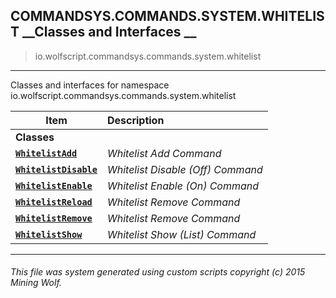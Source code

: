 ## COMMANDSYS.COMMANDS.SYSTEM.WHITELIST __Classes and Interfaces __

>io.wolfscript.commandsys.commands.system.whitelist

---

Classes and interfaces for namespace io.wolfscript.commandsys.commands.system.whitelist

Item | Description   
--- | :--- 
__Classes__|
__[`WhitelistAdd`](WhitelistAdd.md)__ | _Whitelist Add Command_ 
__[`WhitelistDisable`](WhitelistDisable.md)__ | _Whitelist Disable (Off) Command_ 
__[`WhitelistEnable`](WhitelistEnable.md)__ | _Whitelist Enable (On) Command_ 
__[`WhitelistReload`](WhitelistReload.md)__ | _Whitelist Remove Command_ 
__[`WhitelistRemove`](WhitelistRemove.md)__ | _Whitelist Remove Command_ 
__[`WhitelistShow`](WhitelistShow.md)__ | _Whitelist Show (List) Command_ 



---



###### This file was system generated using custom scripts copyright (c) 2015 Mining Wolf.
	

